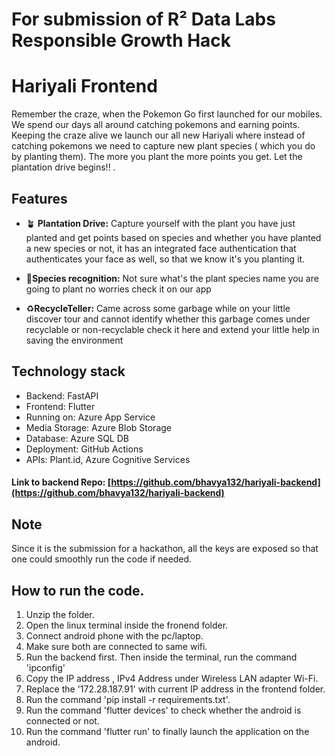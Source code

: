 # For submission of R² Data Labs Responsible Growth Hack

# Hariyali Frontend


Remember the craze, when the Pokemon Go first launched for our mobiles. We spend our days all around catching pokemons and earning points. Keeping the craze alive we launch our all new Hariyali where instead of catching pokemons we need to capture new plant species ( which you do by planting them). The more you plant the more points you get. Let the plantation drive begins!! .


## Features

- 🪴 **Plantation Drive:** Capture yourself with the plant you have just planted and get points based on species and whether you have planted a new species or not, it has an integrated face authentication that authenticates your face as well, so that we know it's you planting it.

- 🌱**Species recognition:** Not sure what's the plant species name you are going to plant   no worries check it on our app

- ♻️**RecycleTeller:**   Came across some garbage while on your little discover tour and cannot identify whether this garbage comes under recyclable or non-recyclable check it here and extend your little help in saving the environment 

## Technology stack

- Backend: FastAPI
- Frontend: Flutter
- Running on: Azure App Service
- Media Storage: Azure Blob Storage
- Database: Azure SQL DB
- Deployment: GitHub Actions
- APIs: Plant.id, Azure Cognitive Services

#### Link to backend Repo: [https://github.com/bhavya132/hariyali-backend](https://github.com/bhavya132/hariyali-backend)

## Note
Since it is the submission for a hackathon, all the keys are exposed so that one could smoothly run the code if needed. 

## How to run the code.
1. Unzip the folder.
2. Open the linux terminal inside the fronend folder.
3. Connect android phone with the pc/laptop.
4. Make sure both are connected to same wifi.
5. Run the backend first. Then inside the terminal, run the command 'ipconfig'
6. Copy the IP address ,  IPv4 Address under Wireless LAN adapter Wi-Fi. 
7. Replace the '172.28.187.91' with current IP address in the frontend folder.
8. Run the command 'pip install -r requirements.txt'.
9. Run the command 'flutter devices' to check whether the android is connected or not.
10. Run the command 'flutter run' to finally launch the application on the android.
